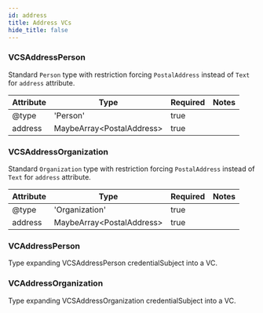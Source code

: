 ```yaml
---
id: address
title: Address VCs
hide_title: false
---
```



### VCSAddressPerson

Standard `Person` type with restriction forcing `PostalAddress` instead of `Text` for `address` attribute.

| Attribute | Type | Required | Notes |
| ---       | ---   | ---       | --- |
| @type |  'Person' | true |  |
| address |  MaybeArray&lt;PostalAddress&gt; | true |  |

### VCSAddressOrganization

Standard `Organization` type with restriction forcing `PostalAddress` instead of `Text` for `address` attribute.

| Attribute | Type | Required | Notes |
| ---       | ---   | ---       | --- |
| @type |  'Organization' | true |  |
| address |  MaybeArray&lt;PostalAddress&gt; | true |  |

### VCAddressPerson

Type expanding VCSAddressPerson credentialSubject into a VC.

### VCAddressOrganization

Type expanding VCSAddressOrganization credentialSubject into a VC.

